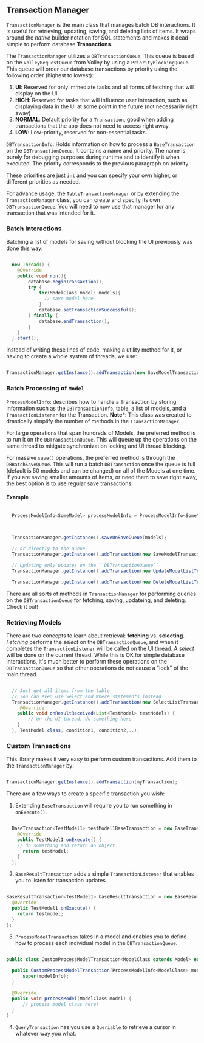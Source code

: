 ## Transaction Manager

`TransactionManager` is the main class that manages batch DB interactions.
It is useful for retrieving, updating, saving, and deleting lists of items.
It wraps around the _native_ builder notation for SQL statements and makes it dead-simple to perform database **Transactions**.

The `TransactionManager` utilizes a `DBTransactionQueue`. This queue is based on the `VolleyRequestQueue` from Volley
by using a `PriorityBlockingQueue`. This queue will order our database transactions by priority using the following order (highest to lowest):
  1. **UI**: Reserved for only immediate tasks and all forms of fetching that will display on the UI
  2. **HIGH**: Reserved for tasks that will influence user interaction,
  such as displaying data in the UI at some point in the future (not necessarily right away)
  3. **NORMAL**: Default priority for a ```Transaction```, good when adding transactions that the app does not need to access right away.
  4. **LOW**: Low-priority, reserved for non-essential tasks.

`DBTransactionInfo`: Holds information on how to process a `BaseTransaction` on the `DBTransactionQueue`. It contains a name and priority. The name is purely for debugging purposes during runtime and to identify it when executed. The priority corresponds to the previous paragraph on priority.

These priorities are just `int` and you can specify your own higher, or different priorities as needed.

For advance usage, the `TableTransactionManager` or by extending the `TransactionManager` class,
you can create and specify its own `DBTransactionQueue`. You will need to now use that manager for any transaction that was intended for it.


### Batch Interactions

Batching a list of models for saving without blocking the UI previously was done this way:

```java

  new Thread() {
    @Override
    public void run(){
        database.beginTransaction();
        try {
            for(ModelClass model: models){
              // save model here
            }
            database.setTransactionSuccessful();
        } finally {
            database.endTransaction();
        }
    }
  }.start();

```

Instead of writing these lines of code, making a utility method for it, or having to create a whole system of threads, we use:

```java

TransactionManager.getInstance().addTransaction(new SaveModelTransaction<>(ProcessModelInfo.withModels(models)));

```

### Batch Processing of `Model`

`ProcessModelInfo`: describes how to handle a Transaction by storing information such as the `DBTransactionInfo`, table,
a list of models, and a `TransactionListener` for the Transaction.
**Note***: This class was created to drastically simplify the number of methods in the `TransactionManager`.

For large operations that span hundreds of Models, the preferred method is to run it on the `DBTransactionQueue`.
This will queue up the operations on the same thread to mitigate synchronization locking and UI thread blocking.

For massive `save()` operations, the preferred method is through the ```DBBatchSaveQueue```.
This will run a batch `DBTransaction` once the queue is full (default is 50 models and can be changed) on all of the Models at one time.
If you are saving smaller amounts of items, or need them to save right away, the best option is to use regular save transactions.

#### Example

```java

  ProcessModelInfo<SomeModel> processModelInfo = ProcessModelInfo<SomeModel>.withModels(models)
                                                                            .result(resultReceiver)
                                                                            .info(myInfo);

  TransactionManager.getInstance().saveOnSaveQueue(models);

  // or directly to the queue
  TransactionManager.getInstance().addTransaction(new SaveModelTransaction<>(processModelInfo));

  // Updating only updates on the ``DBTransactionQueue``
  TransactionManager.getInstance().addTransaction(new UpdateModelListTransaction(processModelInfo));

  TransactionManager.getInstance().addTransaction(new DeleteModelListTransaction(processModelInfo));

  ```


There are all sorts of methods in `TransactionManager` for performing queries on the `DBTransactionQueue`
for fetching, saving, updateing, and deleting. Check it out!

### Retrieving Models

There are two concepts to learn about retrieval: **fetching** vs. **selecting**. _Fetching_ performs the _select_ on the `DBTransactionQueue`, and when it completes the `TransactionListener` will be called on the UI thread. A _select_ will be done on the current thread. While this is OK for simple database interactions, it's much better to perform these operations on the `DBTransactionQueue` so that other operations do not cause a "lock" of the main thread.

```java

  // Just get all items from the table
  // You can even use Select and Where statements instead
  TransactionManager.getInstance().addTransaction(new SelectListTransaction<>(new TransactionListenerAdapter<TestModel.class>() {
     @Override
    public void onResultReceived(List<TestModel> testModels) {
        // on the UI thread, do something here
    }
  }, TestModel.class, condition1, condition2,..);

```

### Custom Transactions

This library makes it very easy to perform custom transactions. Add them to the ```TransactionManager``` by:

```java

TransactionManager.getInstance().addTransaction(myTransaction);

```

There are a few ways to create a specific transaction you wish:

  1. Extending ```BaseTransaction``` will require you to run something in ```onExecute()```.

  ```java

    BaseTransaction<TestModel1> testModel1BaseTransaction = new BaseTransaction<TestModel1>() {
      @Override
      public TestModel1 onExecute() {
      // do something and return an object
        return testModel;
      }
    };

  ```
  2. ```BaseResultTransaction``` adds a simple ```TransactionListener``` that enables you to listen for transaction updates.

  ```java

  BaseResultTransaction<TestModel1> baseResultTransaction = new BaseResultTransaction<TestModel1>(dbTransactionInfo, transactionListener) {
    @Override
    public TestModel1 onExecute() {
      return testmodel;
    }
  };

  ```
  3. ```ProcessModelTransaction``` takes in a model and enables you to define how to process each individual model in the ```DBTransactionQueue```.

  ```java

  public class CustomProcessModelTransaction<ModelClass extends Model> extends ProcessModelTransaction<ModelClass> {

    public CustomProcessModelTransaction(ProcessModelInfo<ModelClass> modelInfo) {
        super(modelInfo);
    }

    @Override
    public void processModel(ModelClass model) {
        // process model class here!
    }
  }

  ```

  4. ```QueryTransaction``` has you use a ```Queriable``` to retrieve a cursor in whatever way you what.
